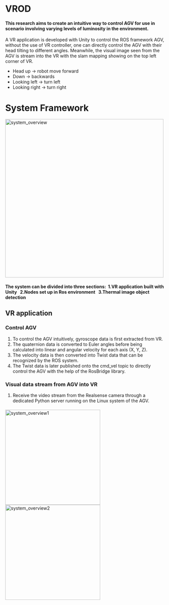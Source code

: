 # VROD
#### This research aims to create an intuitive way to control AGV for use in scenario involving varying levels of luminosity in the environment.

A VR application is developed with Unity to control the ROS framework AGV, without the use of VR controller, one can directly control the AGV with their head tilting to different angles. Meanwhile, the visual image seen from the AGV is stream into the VR with the slam mapping showing on the top left corner of VR.
- Head up -> robot move forward
- Down -> backwards
- Looking left -> turn left
- Looking right -> turn right

# System Framework
<img width="500" alt="system_overview" src="https://github.com/Reim6118/VROD/assets/32570797/7d939e94-cfe3-403a-aff6-c2940f848c0f">

#### The system can be divided into three sections:&nbsp; 1.VR application built with Unity &nbsp;  2.Nodes set up in Ros environment &nbsp; 3.Thermal image object detection

## VR application

### Control AGV


1. To control the AGV intuitively, gyroscope data is first extracted from VR. 
2. The quaternion data is converted to Euler angles before being calculated into linear and angular velocity for each axis (X, Y, Z).
3. The velocity data is then converted into Twist data that can be recognized by the ROS system.
4. The Twist data is later published onto the cmd_vel topic to directly control the AGV with the help of the RosBridge library.

### Visual data stream from AGV into VR

1. Receive the video stream from the Realsense camera through a dedicated Python server running on the Linux system of the AGV.


####



<img width="300" alt="system_overview1" src="https://github.com/Reim6118/VROD/assets/32570797/88c7983a-95ec-47fd-93d0-3dad8094deb6">

<img width="300" alt="system_overview2" src="https://github.com/Reim6118/VROD/assets/32570797/f7b86465-9064-44b1-8d12-7f53589df2a9">
